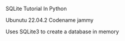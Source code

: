 SQLite Tutorial In Python

Ubunutu 22.04.2 Codename jammy

Uses SQLite3 to create a database in memory
